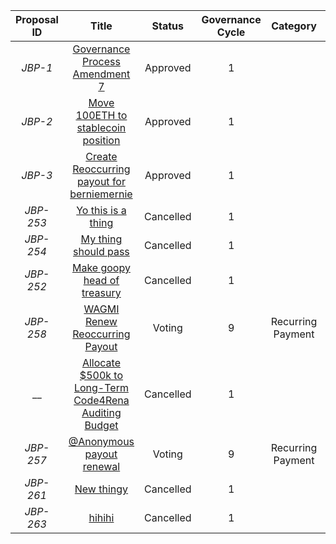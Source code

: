 | Proposal ID | Title | Status | Governance Cycle | Category | Discussion Thread | Data Backup | Voting | Total Votes | For | Against |
| :--: | :--: | :--: | :--: | :--: | :--: | :--: | :--: | :--: | :--: | :--: |
| _JBP-1_ | [Governance Process Amendment 7](/GC1/JBP-1.md) | Approved | 1 |  | [Discord](https://discord.com/channels/889377541675159602/964601032703352873/1004435611681300620) |  | [Snapshot](https://snapshot.org/#/jbdao.eth/proposal/0x32764c0aa691cf9e8ac32d2ebcd4953159647fa59bce113bbdfe3a539d73340a) | 88 | 100.0M | 0 |
| _JBP-2_ | [Move 100ETH to stablecoin position](/GC1/JBP-2.md) | Approved | 1 |  | [Discord](https://discord.com/channels/889377541675159602/964601032703352873/1004549961788170260) |  | [Snapshot](https://snapshot.org/#/jbdao.eth/proposal/0x095e7a3a7368bb4733d8d39793a73282bed25d4c42714b127060bff68a06586e) | 97 | 150.6M | 111.6k |
| _JBP-3_ | [Create Reoccurring payout for berniemernie](/GC1/JBP-3.md) | Approved | 1 |  | [Discord](https://discord.com/channels/889377541675159602/964601032703352873/1004435613484855316) | [IPFS](https://gateway.pinata.cloud/ipfs/QmY2jBzKmsSGrBdeWQgwr4W7d6pjrdxqodH7xMJJrxgwJQ) | [Snapshot](       https://snapshot.org/#/jbdao.eth/proposal/0x52a79a1ff36b2fafab1a20c17f54559a90849e90d59303320d52429468bebf55     ) | 98 | 150.7M | 0 |
| _JBP-253_ | [Yo this is a thing](/GC1/JBP-253.md) | Cancelled | 1 |  | [Discord](https://discord.com/channels/889377541675159602/964601032703352873/1016568034044948550) | [IPFS](https://gateway.pinata.cloud/ipfs/QmYrbqkENgVRT7uMrk8rzAKvj2DJz1z86vm41k1ToMQRRD) | [Snapshot](https://snapshot.org/#/jigglyjams.eth/proposal/0x4a177f0d5f8ed4e3d6ff4728bc67df1508c7653b66457b390b6a8b5eb0b42eee) | 0 | 0 | 0 |
| _JBP-254_ | [My thing should pass](/GC1/JBP-254.md) | Cancelled | 1 |  | [Discord](https://discord.com/channels/889377541675159602/964601032703352873/1016568035013836832) | [IPFS](https://gateway.pinata.cloud/ipfs/QmTdneyfXnrXJCvoTQqSSV2SrhE6BqaBEcJ8biYZMLCdaS) | [Snapshot](https://snapshot.org/#/jigglyjams.eth/proposal/0x66797393eb790e49129ea724a5dd59d19d707c0743ed8cf78ec8348962a8b169) | 0 | 0 | 0 |
| _JBP-252_ | [Make goopy head of treasury](/GC1/JBP-252.md) | Cancelled | 1 |  | [Discord](https://discord.com/channels/889377541675159602/964601032703352873/1016570583238049893) | [IPFS](https://gateway.pinata.cloud/ipfs/QmetvuMWgyVrrUfwZPXTHfHfUjYrpCCXnL11wSQus1nwUp) | [Snapshot](https://snapshot.org/#/jigglyjams.eth/proposal/0xacec38451895e709d95cbffc9cdcc438cff5f57111c65cb1b650f521064e79b0) | 0 | 0 | 0 |
| _JBP-258_ | [WAGMI Renew Reoccurring Payout](/GC9/JBP-258.md) | Voting | 9 | Recurring Payment | [Discord](https://discord.com/channels/889377541675159602/964601032703352873/1017676942977273866) | [IPFS](https://gateway.pinata.cloud/ipfs/QmaZnxSP1piyn3V2EQnaZWBG9Wc1nBV5VKWMUHhR71XgRm) | [Snapshot](https://snapshot.org/#/jigglyjams.eth/proposal/0xe7bbf5cefeea5693ad1bb973c2ce72b6b48f6e74ec4a166620338f2d70dab5e9) |  |  |  |
| __ | [Allocate $500k to Long-Term Code4Rena Auditing Budget](/GC1/.md) | Cancelled | 1 |  | [Discord](https://discord.com/channels/889377541675159602/964601032703352873/1017676943920996372) | [IPFS](https://gateway.pinata.cloud/ipfs/QmSttgPXY1eurkNKxA3ygXF3ZXY7xHVR7UrUBPnht1FJcF) | [Snapshot](https://snapshot.org/#/jigglyjams.eth/proposal/0xbe072625e643586ff2cbc3feb15900bc494894ef8995ff7d1b0cc9de04567c2e) | 0 | 0 | 0 |
| _JBP-257_ | [@Anonymous  payout renewal](/GC9/JBP-257.md) | Voting | 9 | Recurring Payment | [Discord](https://discord.com/channels/889377541675159602/964601032703352873/1017676945510637638) | [IPFS](https://gateway.pinata.cloud/ipfs/QmRjFb2CFrSZsEzA2mBi3RiGv2HmGM1kaEf1UtgWUZy2sE) | [Snapshot](https://snapshot.org/#/jigglyjams.eth/proposal/0x43d98975c136336423966112f1bef63abd7dd405b59c7828c0cf938361868360) |  |  |  |
| _JBP-261_ | [New thingy](/GC1/JBP-261.md) | Cancelled | 1 |  | [Discord](https://discord.com/channels/889377541675159602/964601032703352873/1019971785296449647) | [IPFS](https://gateway.pinata.cloud/ipfs/QmeX3iGg9hZkHan5nWsWjmzXX99q3GaSLGq6dRosjGU3pg) | [Snapshot](https://snapshot.org/#/jigglyjams.eth/proposal/0x6488bf57e68e048c1689aed338b0cb2874808abb59987ebce4859e613d871be0) | 0 | 0 | 0 |
| _JBP-263_ | [hihihi](/GC1/JBP-263.md) | Cancelled | 1 |  | [Discord](https://discord.com/channels/889377541675159602/964601032703352873/1019971788240855100) | [IPFS](https://gateway.pinata.cloud/ipfs/Qmd3uvd6Cr8EQ2Bez5gaJ8qnDcW12PXV2suwioGAjYurcu) | [Snapshot](https://snapshot.org/#/jigglyjams.eth/proposal/0xd479d8d8c2b455956574961a31882dc89fe7dd28f9b1b657c6260715523b9954) | 0 | 0 | 0 |
